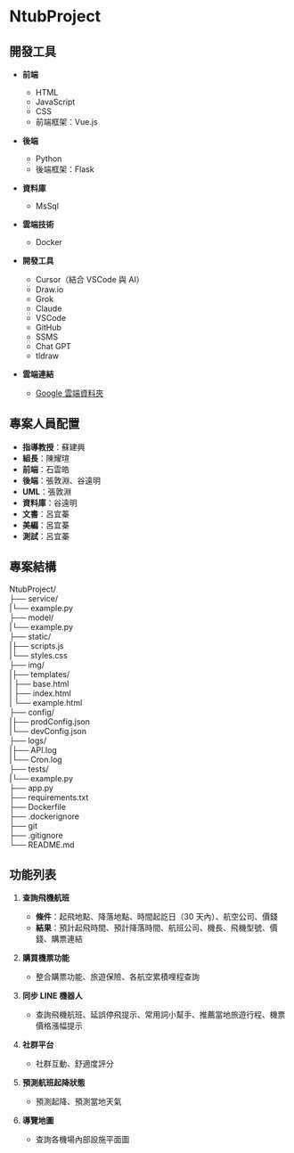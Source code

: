 # NtubProject

## 開發工具

- **前端**

  - HTML
  - JavaScript
  - CSS
  - 前端框架：Vue.js

- **後端**

  - Python
  - 後端框架：Flask

- **資料庫**

  - MsSql

- **雲端技術**

  - Docker

- **開發工具**

  - Cursor（結合 VSCode 與 AI）
  - Draw.io
  - Grok
  - Claude
  - VSCode
  - GitHub
  - SSMS
  - Chat GPT
  - tldraw

- **雲端連結**
  - [Google 雲端資料夾](https://drive.google.com/drive/u/1/folders/1GTC-HI8QKKaX7mx1c_282tadzAKMR16e)

## 專案人員配置

- **指導教授**：蘇建興
- **組長**：陳耀瑄
- **前端**：石雲皓
- **後端**：張敦淵、谷遠明
- **UML**：張敦淵
- **資料庫**：谷遠明
- **文書**：呂宜蓁
- **美編**：呂宜蓁
- **測試**：呂宜蓁

## 專案結構

NtubProject/   
├── service/   
|└── example.py  
├── model/   
|└── example.py   
├── static/  
|├── scripts.js  
|└── styles.css   
├── img/   
|├── templates/   
|    ├── base.html  
|    ├── index.html   
|    └── example.html   
├── config/   
|├── prodConfig.json   
|└── devConfig.json   
├── logs/   
|├── API.log   
|└── Cron.log   
├── tests/   
|└── example.py   
├── app.py   
├── requirements.txt   
├── Dockerfile   
├── .dockerignore   
├── git   
├── .gitignore   
└── README.md  

## 功能列表

1. **查詢飛機航班**

   - **條件**：起飛地點、降落地點、時間起訖日（30 天內）、航空公司、價錢
   - **結果**：預計起飛時間、預計降落時間、航班公司、機長、飛機型號、價錢、購票連結

2. **購買機票功能**

   - 整合購票功能、旅遊保險、各航空累積哩程查詢

3. **同步 LINE 機器人**

   - 查詢飛機航班、延誤停飛提示、常用詞小幫手、推薦當地旅遊行程、機票價格漲幅提示

4. **社群平台**

   - 社群互動、舒適度評分

5. **預測航班起降狀態**

   - 預測起降、預測當地天氣

6. **導覽地圖**
   - 查詢各機場內部設施平面圖
